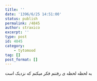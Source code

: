 ```yaml
---
title: ''
date: '1396/6/25 14:51:00'
status: publish
permalink: /4845
author: straxico
excerpt: ''
type: post
id: 4845
category:
    - tytomood
tag: []
post_format: []
---
```

به لحظه لحظه ی رفتنم فکر میکنم که نزدیک است